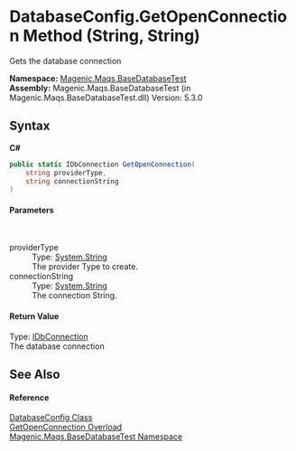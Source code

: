 # DatabaseConfig.GetOpenConnection Method (String, String)
 

Gets the database connection

**Namespace:**&nbsp;<a href="MAQS_5/DataBase_AUTOGENERATED/Magenic-Maqs-BaseDatabaseTest_Namespace">Magenic.Maqs.BaseDatabaseTest</a><br />**Assembly:**&nbsp;Magenic.Maqs.BaseDatabaseTest (in Magenic.Maqs.BaseDatabaseTest.dll) Version: 5.3.0

## Syntax

**C#**<br />
``` C#
public static IDbConnection GetOpenConnection(
	string providerType,
	string connectionString
)
```


#### Parameters
&nbsp;<dl><dt>providerType</dt><dd>Type: <a href="http://msdn2.microsoft.com/en-us/library/s1wwdcbf" target="_blank">System.String</a><br />The provider Type to create.</dd><dt>connectionString</dt><dd>Type: <a href="http://msdn2.microsoft.com/en-us/library/s1wwdcbf" target="_blank">System.String</a><br />The connection String.</dd></dl>

#### Return Value
Type: <a href="http://msdn2.microsoft.com/en-us/library/bs16hf60" target="_blank">IDbConnection</a><br />The database connection

## See Also


#### Reference
<a href="MAQS_5/DataBase_AUTOGENERATED/DatabaseConfig_Class">DatabaseConfig Class</a><br /><a href="MAQS_5/DataBase_AUTOGENERATED/DatabaseConfig-GetOpenConnection_Method">GetOpenConnection Overload</a><br /><a href="MAQS_5/DataBase_AUTOGENERATED/Magenic-Maqs-BaseDatabaseTest_Namespace">Magenic.Maqs.BaseDatabaseTest Namespace</a><br />